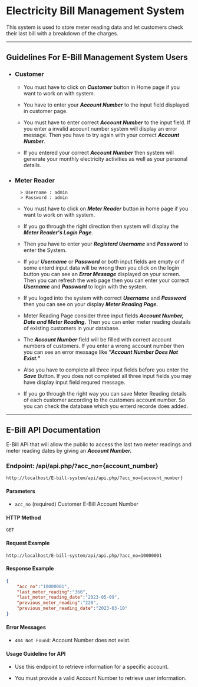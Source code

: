 # Electricity Bill Management System

 This system is used to store meter reading data and let customers check their last bill with a breakdown of the charges.

---

## Guidelines For E-Bill Management System Users

- ### Customer ###

  - You must have to click on ***Customer*** button in Home page if you want to work on with system.

  - You have to enter your  ***Account Number*** to the input field displayed in customer page.
  
  - You must have to enter correct  ***Account Number*** to the input field. If you enter a invalid account number system will display an error message. Then you have to try again with your correct  ***Account Number***.
  
  - If you entered your correct  ***Account Number*** then system will generate your monthly electricity activities as well as your personal details.

- ### Meter Reader ###

        > Username : admin
        > Password : admin

  - You must have to click on  ***Meter Reader*** button in home page if you want to work on with system.
  
  - If you go through the right direction then system will display the  ***Meter Reader's Login Page***.
  
  - Then you have to enter your  ***Registerd Username*** and  ***Password*** to enter the System.
  
  - If your ***Username*** or ***Password*** or both input fields are empty or if some enterd input data will be wrong then you click on the login button you can see an ***Error Message*** displayed on your screen. Then you can refresh the web page then you can enter your correct ***Username*** and ***Password*** to login with the system.
  
  - If you loged into the system with correct ***Username*** and ***Password*** then you can see on your display ***Meter Reading Page.***
  
  - Meter Reading Page consider three input fields ***Account Number, Date and Meter Reading.*** Then you can enter meter reading deatails of existing customers in your database.
  
  - The ***Account Number*** field will be filled with correct account numbers of customers. If you enter a wrong account number then you can see an error message like ***"Account Number Does Not Exist."***
  
  - Also you have to complete all three input fields before you enter the ***Save*** Button. If you does not completed all three input fields you may have display input field requred message.
  
  - If you go through the right way you can save Meter Reading details of each customer according to the customers account number. So you can check the database which you enterd recorde does added.

---

## E-Bill API Documentation

E-Bill API that will allow the public to access the last two meter readings and meter reading dates by giving an ***Account Number.***

### Endpoint: /api/api.php/?acc_no={account_number}

    http://localhost/E-bill-system/api/api.php/?acc_no={account_number}

#### Parameters

- `acc_no` (required) Customer E-Bill Account Number

#### HTTP Method

    GET

#### Request Example

    http://localhost/E-bill-system/api/api.php/?acc_no=10000001

#### Response Example

```json
{
    "acc_no":"10000001",
    "last_meter_reading":"360",
    "last_meter_reading_date":"2023-05-09",
    "previous_meter_reading":"220",
    "previous_meter_reading_date":"2023-03-10"
}
```

#### Error Messages

- `404 Not Found`: Account Number does not exist.

#### Usage Guideline for API

- Use this endpoint to retrieve information for a specific account.

- You must provide a valid Account Number to retrieve user information.
